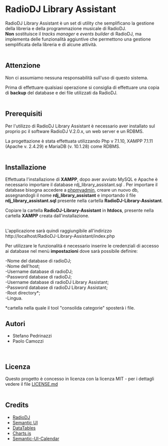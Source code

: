 # RadioDJ Library Assistant

  RadioDJ Library Assistant è un set di utility che semplificano la gestione della libreria e della programmazione musicale di RadioDJ.  <br /><strong>Non</strong> sostituisce il <em>tracks manager</em> e <em>events builder</em> di RadioDJ, ma implementa delle funzionalità aggiuntive che permettono una gestione semplificata della libreria e di alcune attività.
  <br /><br />
  
## Attenzione
Non ci assumiamo nessuna responsabilità sull'uso di questo sistema.

Prima di effettuare qualsiasi operazione si consiglia di effettuare una copia di <strong>backup</strong> del database e dei file utilizzati da RadioDJ.<br /><br />

## Prerequisiti

  Per l'utilizzo di RadioDJ Library Assistant è necessario aver installato sul proprio pc il software RadioDJ V.2.0.x, un web server e un RDBMS.
  
  La progettazione è stata effettuata utilizzando Php v 7.1.10, XAMPP 7.1.11 (Apache v. 2.4.29) e MariaDB (v. 10.1.28) come RDBMS.<br /><br />

## Installazione

  Effettuata l'installazione di <strong>XAMPP</strong>, dopo aver avviato MySQL e Apache è necessario importare il database rdj_library_assistant.sql .
  Per importare il database bisogna accedere a [phpmyadmin](http://localhost/phpmyadmin/index.php), creare un nuovo db, assegnandogli il nome <strong>rdj_library_assistant</strong> e importando il file <strong>rdj_library_assistant.sql</strong> presente nella cartella <strong>RadioDJ-Library-Assistant</strong>.<br />

Copiare la cartella <strong>RadioDJ-Library-Assistant</strong> in <strong>htdocs</strong>, presente nella cartella <strong>XAMPP</strong> creata dall'installazione. <br /><br />


L'applicazione sarà quindi raggiungibile all'indirizzo http://localhost/RadioDJ-Library-Assistant/index.php
  
Per utilizzare le funzionalità é necessario inserire le credenziali di accesso ai database nel menù <strong>impostazioni</strong> dove sarà possibile definire:
 
 -Nome del database di radioDJ;<br />
 -Nome dell'host;<br />
 -Username database di radioDJ;<br />
 -Password database di radioDJ;<br />
 -Username database di radioDJ Library Assistant;<br />
 -Password database di radioDJ Library Assistant;<br />
 -Root directory*;<br />
 -Lingua.<br />
  
 *cartella nella quale il tool "consolida categorie" sposterà i file.
   
 ## Autori
 
 - Stefano Pedrinazzi
 - Paolo Camozzi
 <br />
 
 ## Licenza
 
Questo progetto è concesso in licenza con la licenza MIT - per i dettagli vedere il file [LICENSE.md](https://github.com/stefanopedrinazzi/RadioDJ-Library-Assistant/blob/master/LICENSE.md) <br /><br />
 
  ## Credits
  
  - [RadioDJ](http://www.radiodj.ro/)
  - [Semantic UI](https://semantic-ui.com/)
  - [DataTables](https://datatables.net/)
  - [Charts.js](http://www.chartjs.org/)
  - [Semantic-UI-Calendar](https://github.com/mdehoog/Semantic-UI-Calendar)
 
